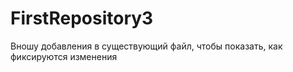 # FirstRepository3
Вношу добавления в существующий файл, чтобы показать, как фиксируются изменения 
